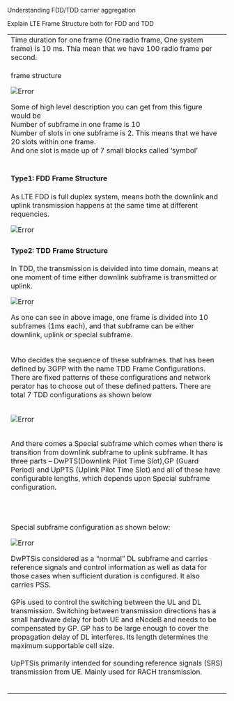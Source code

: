 Understanding FDD/TDD carrier aggregation

Explain LTE Frame Structure both for FDD and TDD


<table style="width:100%;">
  <tr>
    <td>Time duration for one frame (One radio frame, One system frame) is 10 ms. Thia mean that we have 100 radio frame per second.</td>
  </tr>
  <tr>
    <td><p>frame structure</p><img src="https://user-images.githubusercontent.com/54308434/128444868-ab18d4cd-f81f-448f-a528-41fb430e8269.PNG" alt="Error">
      <p>Some of high level description you can get from this figure would be<br>
Number of subframe in one frame is 10<br>
Number of slots in one subframe is 2. This means that we have 20 slots within one frame.<br>
And one slot is made up of 7 small blocks called ‘symbol’<br></p></td>
  </tr>
  <tr>
    <td><h4>Type1: FDD Frame Structure</h4><p>As LTE FDD is full duplex system, means both the downlink and uplink transmission happens at the same time at different requencies.</p><img src="https://user-images.githubusercontent.com/54308434/128444963-64d90984-9497-44a2-999f-db0b560e2cfd.PNG" alt="Error"></td>
  </tr>
  <tr>
    <td><h4>Type2: TDD Frame Structure</h4><p>In TDD, the transmission is deivided into time domain, means at one moment of time either downlink subframe is transmitted or uplink.</p><img src="https://user-images.githubusercontent.com/54308434/128445028-4382d909-a3c8-4b67-a47f-66303aca02cd.PNG" alt="Error"><p>As one can see in above image, one frame is divided into 10 subframes (1ms each), and that subframe can be either downlink, uplink or special subframe.</p></td>
  </tr>
  <tr>
    <td><p>Who decides the sequence of these subframes. that has been defined by 3GPP with the name TDD Frame Configurations. There are fixed patterns of these configurations and network perator has to choose out of these defined patters. There are total 7 TDD configurations as shown below</p><br><img src="https://user-images.githubusercontent.com/54308434/128447714-fca997b2-8574-47a6-a5f4-6653cfa7ea0c.PNG" alt="Error"><br><br><p>And there comes a Special subframe which comes when there is transition from downlink subframe to uplink subframe. It has three parts –  DwPTS(Downlink Pilot Time Slot),GP (Guard Period) and UpPTS (Uplink Pilot Time Slot) and all of these have configurable lengths, which depends upon Special subframe configuration.</p><br><br><p>Special subframe configuration as shown below:</p><img src="https://user-images.githubusercontent.com/54308434/128447822-b734449d-5fdf-4052-8dbd-97277bc5d99b.PNG" alt="Error"><p>DwPTSis considered as a “normal” DL subframe and carries reference signals and control information as well as data for those cases when sufficient duration is configured. It also carries PSS.<br><br>
GPis used to control the switching between the UL and DL transmission. Switching between transmission directions has a small hardware delay for both UE and eNodeB and needs to be compensated by GP. GP has to be large enough to cover the propagation delay of DL interferes. Its length determines the maximum supportable cell size.<br><br>
UpPTSis primarily intended for sounding reference signals (SRS) transmission from UE. Mainly used for RACH transmission.<br><br></p></td>
  </tr>
</table>

